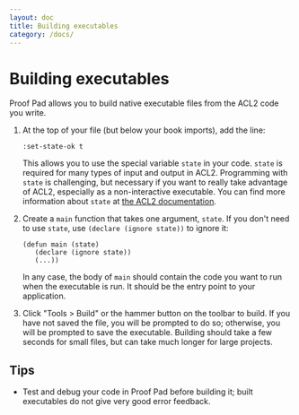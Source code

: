 ```yaml
---
layout: doc
title: Building executables
category: /docs/
---
```


Building executables
====================

Proof Pad allows you to build native executable files from the ACL2 code you
write.

1.  At the top of your file (but below your book imports), add the line:

        :set-state-ok t

    This allows you to use the special variable `state` in your code. `state` is
    required for many types of input and output in ACL2. Programming with
    `state` is challenging, but necessary if you want to really take advantage
    of ACL2, especially as a non-interactive executable. You can find more
    information about `state` at [the ACL2
    documentation](http://www.cs.utexas.edu/users/moore/acl2/current/STATE.html).

2.  Create a `main` function that takes one argument, `state`. If you don't need
    to use `state`, use `(declare (ignore state))` to ignore it:

        (defun main (state)
           (declare (ignore state))
           (...))

    In any case, the body of `main` should contain the code you want to run when
    the executable is run. It should be the entry point to your application.

3.  Click "Tools > Build" or the hammer button on the toolbar to build. If you
    have not saved the file, you will be prompted to do so; otherwise, you will
    be prompted to save the executable. Building should take a few seconds for
    small files, but can take much longer for large projects.

Tips
----

* Test and debug your code in Proof Pad before building it; built executables do
not give very good error feedback.
